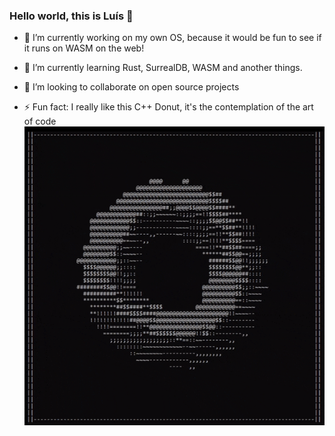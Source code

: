 ### Hello world, this is Luís 👋


- 🔭 I’m currently working on my own OS, because it would be fun to see if it runs on WASM on the web!

- 🌱 I’m currently learning Rust, SurrealDB, WASM and another things.

- 👯 I’m looking to collaborate on open source projects

- ⚡ Fun fact: I really like this C++ Donut, it's the contemplation of the art of code
![](https://github.com/luisfelipeluis49/luisfelipeluis49/blob/main/donut.gif)

<!--
**luisfelipeluis49/luisfelipeluis49** is a ✨ _special_ ✨ repository because its `README.md` (this file) appears on your GitHub profile.

Here are some ideas to get you started:

- 🔭 I’m currently working on ...
- 🌱 I’m currently learning ...
- 👯 I’m looking to collaborate on ...
- 🤔 I’m looking for help with ...
- 💬 Ask me about ...
- 📫 How to reach me: ...
- 😄 Pronouns: ...
- ⚡ Fun fact: ...
-->
